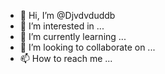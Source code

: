 - 👋 Hi, I’m @Djvdvduddb
- 👀 I’m interested in ...
- 🌱 I’m currently learning ...
- 💞️ I’m looking to collaborate on ...
- 📫 How to reach me ...

<!---
Djvdvduddb/Djvdvduddb is a ✨ special ✨ repository because its `README.md` (this file) appears on your GitHub profile.
You can click the Preview link to take a look at your changes.
--->
